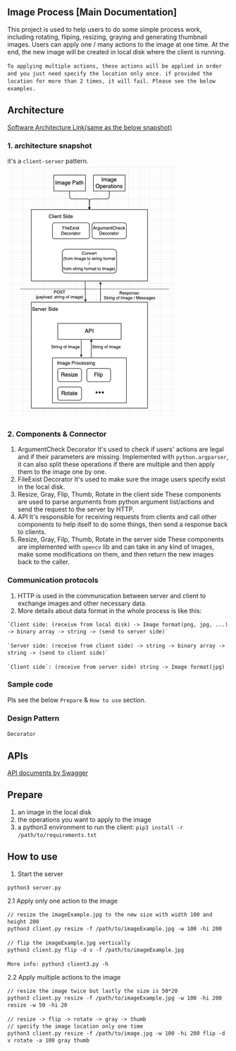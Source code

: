 ## Image Process [Main Documentation]

This project is used to help users to do some simple process work, including rotating, fliping, resizing, graying and generating thumbnail images. Users can apply one / many actions to the image at one time. At the end, the new image will be created in local disk where the client is running.

`To applying multiple actions, these actions will be applied in order and you just need specify the location only once. if provided the location for more than 2 times, it will fail. Please see the below examples.`

## Architecture

[Software Architecture Link(same as the below snapshot)](https://drive.google.com/file/d/1MMYJ4xT0gDfB25MNG_GbHQfWYqefYjo-/view?usp=sharing)

### 1. architecture snapshot
it's a `client-server` pattern.
![Arch](image/arch.png)

### 2. Components & Connector
1. ArgumentCheck Decorator
It's used to check if users' actions are legal and if their parameters are missing. Implemented with `python.argparser`, it can also split these operations if there are multiple and then apply them to the image one by one.
2. FileExist Decorator
It's used to make sure the image users specify exist in the local disk.
3. Resize, Gray, Flip, Thumb, Rotate in the client side
These components are used to parse arguments from python argument list/actions and send the request to the server by HTTP.
4. API
It's responsible for receiving requests from clients and call other components to help itself to do some things, then send a response back to clients.
5. Resize, Gray, Filp, Thumb, Rotate in the server side
These components are implemented with `opencv` lib and can take in any kind of images, make some modifications on them, and then return the new images back to the caller.

### Communication protocols
1. HTTP is used in the communication between server and client to exchange images and other necessary data.
2. More details about data format in the whole process is like this:
```
`Client side: (receive from local disk) -> Image format(png, jpg, ...) -> binary array -> string -> (send to server side)`

`Server side: (receive from client side) -> string -> binary array -> string -> (send to client side)`

`Client side`: (receive from server side) string -> Image format(jpg)
```

### Sample code
Pls see the below `Prepare` & `How to use` section.

### Design Pattern
`Decorator`


## APIs

[API documents by Swagger](https://xxx0624.github.io/ImageProcess/)


## Prepare

1. an image in the local disk
2. the operations you want to apply to the image
2. a python3 environment to run the client: `pip3 install -r /path/to/requirements.txt`
## How to use

1. Start the server
```
python3 server.py
```

2.1 Apply only one action to the image
```
// resize the imageExample.jpg to the new size with width 100 and height 200
python3 client.py resize -f /path/to/imageExample.jpg -w 100 -hi 200

// flip the imageExample.jpg vertically
python3 client.py flip -d v -f /path/to/imageExample.jpg

More info: python3 client3.py -h
```
2.2 Apply multiple actions to the image
```
// resize the image twice but lastly the size is 50*20
python3 client.py resize -f /path/to/imageExample.jpg -w 100 -hi 200 resize -w 50 -hi 20

// resize -> flip -> rotate -> gray -> thumb
// specify the image location only one time
python3 client.py resize -f /path/to/image.jpg -w 100 -hi 200 flip -d v rotate -a 100 gray thumb
```